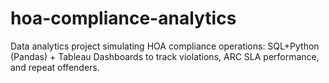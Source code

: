 # hoa-compliance-analytics
Data analytics project simulating HOA compliance operations: SQL+Python (Pandas) + Tableau Dashboards to track violations, ARC SLA performance, and repeat offenders.
